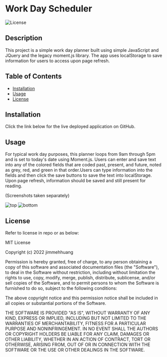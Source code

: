 # Work Day Scheduler
![License](https://img.shields.io/badge/License-MIT-blue)

## Description
This project is a simple work day planner built using simple JavaScript and JQuery and the legacy moment.js library. The app uses localStorage to save information for users to access upon page refresh.

## Table of Contents
* [Installation](#installation)
* [Usage](#usage)
* [License](#license)

## Installation

Click the link below for the live deployed application on GitHub.



## Usage

For typical work day purposes, this planner loops from 9am through 5pm and is set to today's date using Moment.js. Users can enter and save text into any of the colored fields that are coded past, present, and future, noted as grey, red, and green in that order.Users can type information into the fields and then click the save buttons to save the text into localStorage. Upon page refresh, information should be saved and still present for reading.

(Screenshots taken separately)

![top](https://user-images.githubusercontent.com/113392613/202874161-8a2f4a7b-36e2-4834-b96e-ac9e5ad6f29e.png)
![bottom](https://user-images.githubusercontent.com/113392613/202874164-4b323cd0-b38f-4425-8017-85b40f1801a3.png)

## License

Refer to license in repo or as below:

MIT License

Copyright (c) 2022 jimmehhuang

Permission is hereby granted, free of charge, to any person obtaining a copy of this software and associated documentation files (the "Software"), to deal in the Software without restriction, including without limitation the rights to use, copy, modify, merge, publish, distribute, sublicense, and/or sell copies of the Software, and to permit persons to whom the Software is furnished to do so, subject to the following conditions:

The above copyright notice and this permission notice shall be included in all copies or substantial portions of the Software.

THE SOFTWARE IS PROVIDED "AS IS", WITHOUT WARRANTY OF ANY KIND, EXPRESS OR IMPLIED, INCLUDING BUT NOT LIMITED TO THE WARRANTIES OF MERCHANTABILITY, FITNESS FOR A PARTICULAR PURPOSE AND NONINFRINGEMENT. IN NO EVENT SHALL THE AUTHORS OR COPYRIGHT HOLDERS BE LIABLE FOR ANY CLAIM, DAMAGES OR OTHER LIABILITY, WHETHER IN AN ACTION OF CONTRACT, TORT OR OTHERWISE, ARISING FROM, OUT OF OR IN CONNECTION WITH THE SOFTWARE OR THE USE OR OTHER DEALINGS IN THE SOFTWARE.
